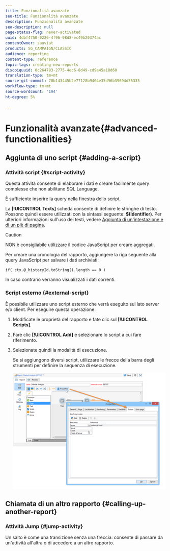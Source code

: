 ```yaml
---
title: Funzionalità avanzate
seo-title: Funzionalità avanzate
description: Funzionalità avanzate
seo-description: null
page-status-flag: never-activated
uuid: 4dbf4750-0226-4f96-98d8-ec49b20374ac
contentOwner: sauviat
products: SG_CAMPAIGN/CLASSIC
audience: reporting
content-type: reference
topic-tags: creating-new-reports
discoiquuid: 0c264783-2775-4ec6-8d49-cd9a45a18d60
translation-type: tm+mt
source-git-commit: 70b143445b2e77128b9404e35d96b39694d55335
workflow-type: tm+mt
source-wordcount: '194'
ht-degree: 5%

---
```



# Funzionalità avanzate{#advanced-functionalities}

## Aggiunta di uno script {#adding-a-script}

### Attività script {#script-activity}

Questa attività consente di elaborare i dati e creare facilmente query complesse che non abilitano SQL Language.

È sufficiente inserire la query nella finestra dello script.

La **[!UICONTROL Texts]** scheda consente di definire le stringhe di testo. Possono quindi essere utilizzati con la sintassi seguente: **$(Identifier)**. Per ulteriori informazioni sull&#39;uso dei testi, vedere [Aggiunta di un&#39;intestazione e di un piè di pagina](../../reporting/using/element-layout.md#adding-a-header-and-a-footer).

>[!CAUTION]
>
>NON è consigliabile utilizzare il codice JavaScript per creare aggregati.

Per creare una cronologia del rapporto, aggiungere la riga seguente alla query JavaScript per salvare i dati archiviati:

```
if( ctx.@_historyId.toString().length == 0 )
```

In caso contrario verranno visualizzati i dati correnti.

### Script esterno {#external-script}

È possibile utilizzare uno script esterno che verrà eseguito sul lato server e/o client. Per eseguire questa operazione:

1. Modificate le proprietà del rapporto e fate clic sul **[!UICONTROL Scripts]**.
1. Fare clic **[!UICONTROL Add]** e selezionare lo script a cui fare riferimento.
1. Selezionate quindi la modalità di esecuzione.

   Se si aggiungono diversi script, utilizzare le frecce della barra degli strumenti per definire la sequenza di esecuzione.

   ![](assets/reporting_custom_js.png)

## Chiamata di un altro rapporto {#calling-up-another-report}

### Attività Jump {#jump-activity}

Un salto è come una transizione senza una freccia: consente di passare da un&#39;attività all&#39;altra o di accedere a un altro rapporto.
